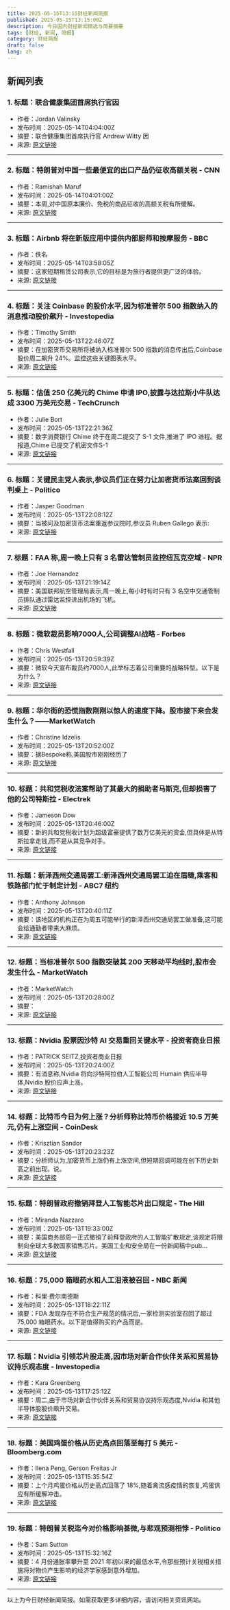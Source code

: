 ```yaml
---
title: 2025-05-15T13:15财经新闻简报
published: 2025-05-15T13:15:00Z
description: 今日国内财经新闻精选与简要摘要
tags: [财经, 新闻, 简报]
category: 财经简报
draft: false
lang: zh
---
```


## 新闻列表

### 1. 标题：联合健康集团首席执行官因
- 作者：Jordan Valinsky
- 发布时间：2025-05-14T04:04:00Z
- 摘要：联合健康集团首席执行官 Andrew Witty 因
- 来源: [原文链接](https://www.cnn.com/2025/05/13/business/unitedhealth-ceo-steps-down-for-personal-reasons)

---

### 2. 标题：特朗普对中国一些最便宜的出口产品仍征收高额关税 - CNN
- 作者：Ramishah Maruf
- 发布时间：2025-05-14T04:01:00Z
- 摘要：本周,对中国原本廉价、免税的商品征收的高额关税有所缓解。
- 来源: [原文链接](https://www.cnn.com/2025/05/14/business/de-minimis-tariff-china-trump)

---

### 3. 标题：Airbnb 将在新版应用中提供内部厨师和按摩服务 - BBC
- 作者：佚名
- 发布时间：2025-05-14T03:58:05Z
- 摘要：这家短期租赁公司表示,它的目标是为旅行者提供更广泛的体验。
- 来源: [原文链接](https://www.bbc.com/news/articles/c1mglv2d455o)

---

### 4. 标题：关注 Coinbase 的股价水平,因为标准普尔 500 指数纳入的消息推动股价飙升 - Investopedia
- 作者：Timothy Smith
- 发布时间：2025-05-13T22:46:07Z
- 摘要：在加密货币交易所将被纳入标准普尔 500 指数的消息传出后,Coinbase 股价周二飙升 24%。监控这些关键图表水平。
- 来源: [原文链接](https://www.investopedia.com/watch-these-coinbase-levels-as-stock-soars-on-news-of-s-and-p-500-inclusion-coin-crypto-11733605)

---

### 5. 标题：估值 250 亿美元的 Chime 申请 IPO,披露与达拉斯小牛队达成 3300 万美元交易 - TechCrunch
- 作者：Julie Bort
- 发布时间：2025-05-13T22:21:36Z
- 摘要：数字消费银行 Chime 终于在周二提交了 S-1 文件,推进了 IPO 进程。据报道,Chime 已提交了机密文件S-1
- 来源: [原文链接](https://techcrunch.com/2025/05/13/25b-valued-chime-files-for-an-ipo-reveals-33m-deal-with-dallas-mavericks/)

---

### 6. 标题：关键民主党人表示,参议员们正在努力让加密货币法案回到谈判桌上 - Politico
- 作者：Jasper Goodman
- 发布时间：2025-05-13T22:08:12Z
- 摘要：当被问及加密货币法案重返参议院时,参议员 Ruben Gallego 表示:
- 来源: [原文链接](https://www.politico.com/live-updates/2025/05/13/congress/senators-crypto-stablecoin-democrats-legislation-00346313)

---

### 7. 标题：FAA 称,周一晚上只有 3 名雷达管制员监控纽瓦克空域 - NPR
- 作者：Joe Hernandez
- 发布时间：2025-05-13T21:19:14Z
- 摘要：美国联邦航空管理局表示,周一晚上,每小时有时只有 3 名空中交通管制员排队通过雷达监控进出机场的飞机。
- 来源: [原文链接](https://www.npr.org/2025/05/13/nx-s1-5396838/newark-airport-three-radar-controllers-monitored-airspace-faa)

---

### 8. 标题：微软裁员影响7000人,公司调整AI战略 - Forbes
- 作者：Chris Westfall
- 发布时间：2025-05-13T20:59:39Z
- 摘要：微软今天宣布裁员约7000人,此举标志着公司重要的战略转型。以下是为什么？
- 来源: [原文链接](https://www.forbes.com/sites/chriswestfall/2025/05/13/microsoft-layoffs-impact-7000-workers-as-company-adjusts-for-ai/)

---

### 9. 标题：华尔街的恐慌指数刚刚以惊人的速度下降。股市接下来会发生什么？——MarketWatch
- 作者：Christine Idzelis
- 发布时间：2025-05-13T20:52:00Z
- 摘要：据Bespoke称,美国股市刚刚经历了
- 来源: [原文链接](https://www.marketwatch.com/story/wall-streets-fear-gauge-just-dropped-with-striking-speed-what-historically-comes-next-65f7c0b4)

---

### 10. 标题：共和党税收法案帮助了其最大的捐助者马斯克,但却损害了他的公司特斯拉 - Electrek
- 作者：Jameson Dow
- 发布时间：2025-05-13T20:46:00Z
- 摘要：新的共和党税收计划为超级富豪提供了数万亿美元的资金,但具体是从特斯拉拿走钱,而不是从其竞争对手。
- 来源: [原文链接](http://electrek.co/2025/05/13/gop-tax-bill-helps-its-biggest-donor-musk-but-harms-his-company-tesla/)

---

### 11. 标题：新泽西州交通局罢工:新泽西州交通局罢工迫在眉睫,乘客和铁路部门忙于制定计划 - ABC7 纽约
- 作者：Anthony Johnson
- 发布时间：2025-05-13T20:40:11Z
- 摘要：该地区的机构正在为周五可能举行的新泽西州交通局罢工做准备,这可能会给通勤者带来大麻烦。
- 来源: [原文链接](https://abc7ny.com/post/nj-transit-strike-looming-has-riders-railroad-scrambling-make-plans/16405318/)

---

### 12. 标题：当标准普尔 500 指数突破其 200 天移动平均线时,股市会发生什么 - MarketWatch
- 作者：MarketWatch
- 发布时间：2025-05-13T20:28:00Z
- 摘要：
- 来源: [原文链接](https://www.marketwatch.com/story/heres-what-happens-to-stocks-when-the-sp-500-rises-above-its-200-day-moving-average-38ba2d6d)

---

### 13. 标题：Nvidia 股票因沙特 AI 交易重回关键水平 - 投资者商业日报
- 作者：PATRICK SEITZ,投资者商业日报
- 发布时间：2025-05-13T20:24:00Z
- 摘要：有消息称,Nvidia 将向沙特阿拉伯人工智能公司 Humain 供应半导体,Nvidia 股价应声上涨。
- 来源: [原文链接](https://www.investors.com/news/technology/nvidia-stock-retakes-key-level-saudi-ai-deal/)

---

### 14. 标题：比特币今日为何上涨？分析师称比特币价格接近 10.5 万美元,仍有上涨空间 - CoinDesk
- 作者：Krisztian Sandor
- 发布时间：2025-05-13T20:23:23Z
- 摘要：分析师认为,加密货币上涨仍有上涨空间,但短期回调可能在创下历史新高之前出现。说。
- 来源: [原文链接](https://www.coindesk.com/markets/2025/05/13/bitcoin-eyes-105k-as-coinbase-surges-24-rally-has-more-room-says-analyst)

---

### 15. 标题：特朗普政府撤销拜登人工智能芯片出口规定 - The Hill
- 作者：Miranda Nazzaro
- 发布时间：2025-05-13T19:33:00Z
- 摘要：美国商务部周一正式撤销了前拜登政府的人工智能扩散规定,该规定将限制向全球大多数国家销售芯片。美国工业和安全局在一份新闻稿中pub…
- 来源: [原文链接](https://thehill.com/policy/technology/5298283-trump-administration-rescinds-biden-ai-chip-export-rule/)

---

### 16. 标题：75,000 箱眼药水和人工泪液被召回 - NBC 新闻
- 作者：科里·费尔南德斯
- 发布时间：2025-05-13T18:22:11Z
- 摘要：FDA 发现存在不符合生产规范的情况后,一家检测实验室召回了超过 75,000 箱眼药水。以下是值得购买的产品而是。
- 来源: [原文链接](https://www.nbcnews.com/select/shopping/eye-drop-recall-rcna206497)

---

### 17. 标题：Nvidia 引领芯片股走高,因市场对新合作伙伴关系和贸易协议持乐观态度 - Investopedia
- 作者：Kara Greenberg
- 发布时间：2025-05-13T17:25:12Z
- 摘要：周二,由于市场对新合作伙伴关系和贸易协议持乐观态度,Nvidia 和其他半导体股股价飙升交易。
- 来源: [原文链接](https://www.investopedia.com/nvidia-leads-chips-stocks-higher-on-optimism-about-new-partnerships-trade-deals-11733944)

---

### 18. 标题：美国鸡蛋价格从历史高点回落至每打 5 美元 - Bloomberg.com
- 作者：Ilena Peng, Gerson Freitas Jr
- 发布时间：2025-05-13T15:35:54Z
- 摘要：上个月鸡蛋价格从历史高点回落了 18%,随着禽流感疫情的恢复,鸡蛋供应有所缓解冲击。
- 来源: [原文链接](https://www.bloomberg.com/news/articles/2025-05-13/egg-prices-plummet-18-from-records-as-supplies-improve)

---

### 19. 标题：特朗普关税迄今对价格影响甚微,与悲观预测相悖 - Politico
- 作者：Sam Sutton
- 发布时间：2025-05-13T15:32:16Z
- 摘要：4 月份通胀率攀升至 2021 年初以来的最低水平,令那些预计关税相关措施将对物价产生影响的经济学家感到意外增加。
- 来源: [原文链接](https://www.politico.com/news/2025/05/13/trump-tariffs-inflation-trade-economy-fed-powell-00344184)

---


以上为今日财经新闻简报。如需获取更多详细内容，请访问相关资讯网站。